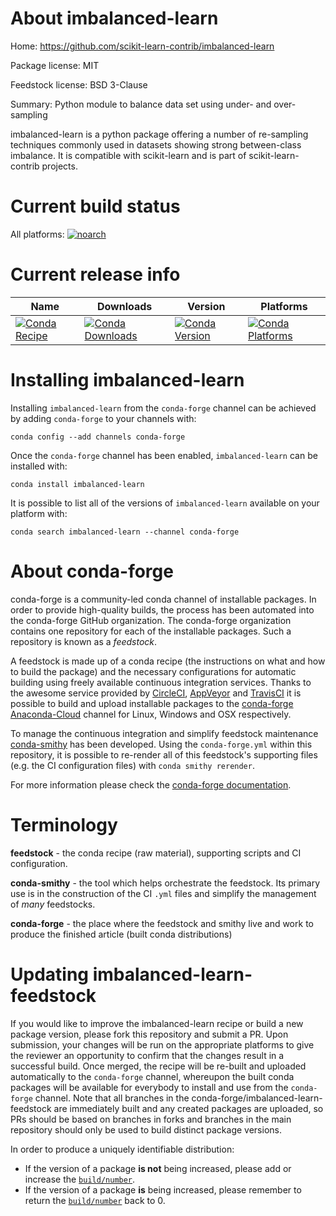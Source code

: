 About imbalanced-learn
======================

Home: https://github.com/scikit-learn-contrib/imbalanced-learn

Package license: MIT

Feedstock license: BSD 3-Clause

Summary: Python module to balance data set using under- and over-sampling

imbalanced-learn is a python package offering a number of re-sampling
techniques commonly used in datasets showing strong between-class imbalance.
It is compatible with scikit-learn and is part of scikit-learn-contrib
projects.


Current build status
====================

All platforms:
[![noarch](https://img.shields.io/circleci/project/github/conda-forge/imbalanced-learn-feedstock/master.svg?label=noarch)](https://circleci.com/gh/conda-forge/imbalanced-learn-feedstock)

Current release info
====================

| Name | Downloads | Version | Platforms |
| --- | --- | --- | --- |
| [![Conda Recipe](https://img.shields.io/badge/recipe-imbalanced--learn-green.svg)](https://anaconda.org/conda-forge/imbalanced-learn) | [![Conda Downloads](https://img.shields.io/conda/dn/conda-forge/imbalanced-learn.svg)](https://anaconda.org/conda-forge/imbalanced-learn) | [![Conda Version](https://img.shields.io/conda/vn/conda-forge/imbalanced-learn.svg)](https://anaconda.org/conda-forge/imbalanced-learn) | [![Conda Platforms](https://img.shields.io/conda/pn/conda-forge/imbalanced-learn.svg)](https://anaconda.org/conda-forge/imbalanced-learn) |

Installing imbalanced-learn
===========================

Installing `imbalanced-learn` from the `conda-forge` channel can be achieved by adding `conda-forge` to your channels with:

```
conda config --add channels conda-forge
```

Once the `conda-forge` channel has been enabled, `imbalanced-learn` can be installed with:

```
conda install imbalanced-learn
```

It is possible to list all of the versions of `imbalanced-learn` available on your platform with:

```
conda search imbalanced-learn --channel conda-forge
```


About conda-forge
=================

conda-forge is a community-led conda channel of installable packages.
In order to provide high-quality builds, the process has been automated into the
conda-forge GitHub organization. The conda-forge organization contains one repository
for each of the installable packages. Such a repository is known as a *feedstock*.

A feedstock is made up of a conda recipe (the instructions on what and how to build
the package) and the necessary configurations for automatic building using freely
available continuous integration services. Thanks to the awesome service provided by
[CircleCI](https://circleci.com/), [AppVeyor](https://www.appveyor.com/)
and [TravisCI](https://travis-ci.org/) it is possible to build and upload installable
packages to the [conda-forge](https://anaconda.org/conda-forge)
[Anaconda-Cloud](https://anaconda.org/) channel for Linux, Windows and OSX respectively.

To manage the continuous integration and simplify feedstock maintenance
[conda-smithy](https://github.com/conda-forge/conda-smithy) has been developed.
Using the ``conda-forge.yml`` within this repository, it is possible to re-render all of
this feedstock's supporting files (e.g. the CI configuration files) with ``conda smithy rerender``.

For more information please check the [conda-forge documentation](https://conda-forge.org/docs/).

Terminology
===========

**feedstock** - the conda recipe (raw material), supporting scripts and CI configuration.

**conda-smithy** - the tool which helps orchestrate the feedstock.
                   Its primary use is in the construction of the CI ``.yml`` files
                   and simplify the management of *many* feedstocks.

**conda-forge** - the place where the feedstock and smithy live and work to
                  produce the finished article (built conda distributions)


Updating imbalanced-learn-feedstock
===================================

If you would like to improve the imbalanced-learn recipe or build a new
package version, please fork this repository and submit a PR. Upon submission,
your changes will be run on the appropriate platforms to give the reviewer an
opportunity to confirm that the changes result in a successful build. Once
merged, the recipe will be re-built and uploaded automatically to the
`conda-forge` channel, whereupon the built conda packages will be available for
everybody to install and use from the `conda-forge` channel.
Note that all branches in the conda-forge/imbalanced-learn-feedstock are
immediately built and any created packages are uploaded, so PRs should be based
on branches in forks and branches in the main repository should only be used to
build distinct package versions.

In order to produce a uniquely identifiable distribution:
 * If the version of a package **is not** being increased, please add or increase
   the [``build/number``](https://conda.io/docs/user-guide/tasks/build-packages/define-metadata.html#build-number-and-string).
 * If the version of a package **is** being increased, please remember to return
   the [``build/number``](https://conda.io/docs/user-guide/tasks/build-packages/define-metadata.html#build-number-and-string)
   back to 0.
